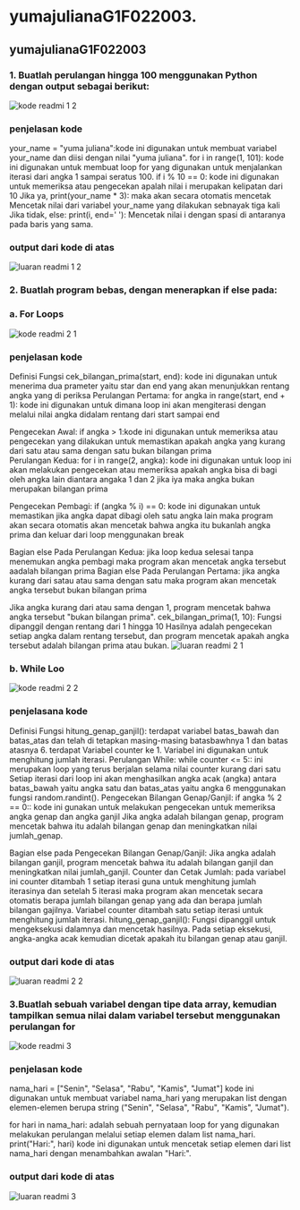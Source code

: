 # yumajulianaG1F022003.
## yumajulianaG1F022003

### 1. Buatlah perulangan hingga 100 menggunakan Python dengan output sebagai berikut:

![kode readmi 1 2](https://github.com/yumajuliana/yumajulianaG1F022003/assets/150018196/5652533a-1929-4a85-bb26-8bbcc95bfa29)

### penjelasan kode 

your_name = "yuma juliana":kode ini digunakan untuk membuat variabel your_name dan diisi dengan nilai "yuma juliana".
for i in range(1, 101): kode ini digunakan untuk membuat  loop for yang digunakan untuk menjalankan iterasi dari angka 1 sampai seratus 100.
if i % 10 == 0: kode ini digunakan untuk memeriksa atau pengecekan apalah nilai i merupakan kelipatan dari 10 
Jika ya, print(your_name * 3): maka akan secara otomatis mencetak Mencetak nilai dari variabel your_name yang dilakukan sebnayak tiga kali 
Jika tidak, else: print(i, end=' '): Mencetak nilai i dengan spasi di antaranya pada baris yang sama.

### output dari kode di atas 
![luaran readmi 1 2](https://github.com/yumajuliana/yumajulianaG1F022003/assets/150018196/83533447-6aec-4b78-ba43-ea8f1702e0c3)

### 2. Buatlah program bebas, dengan menerapkan if else pada:
 ### a. For Loops
 ![kode readmi 2 1](https://github.com/yumajuliana/yumajulianaG1F022003/assets/150018196/d26b1503-0b6f-4231-becf-b6a629214d55)
### penjelasan kode 

Definisi Fungsi cek_bilangan_prima(start, end): kode ini digunakan untuk menerima dua prameter yaitu star dan end yang akan menunjukkan rentang angka yang di periksa 
Perulangan Pertama: for angka in range(start, end + 1): kode ini digunakan untuk dimana loop ini akan mengiterasi dengan melalui nilai angka didalam rentang dari start sampai end 

Pengecekan Awal: if angka > 1:kode ini digunakan untuk memeriksa atau pengecekan yang dilakukan untuk memastikan apakah angka yang kurang dari satu atau sama dengan satu bukan bilangan prima  
Perulangan Kedua: for i in range(2, angka): kode ini digunakan untuk loop ini akan melakukan pengecekan atau memeriksa apakah angka bisa di bagi oleh angka lain diantara angaka 1 dan 2 jika iya maka angka bukan merupakan bilangan prima 

Pengecekan Pembagi: if (angka % i) == 0: kode ini digunakan untuk memastikan jika angka dapat dibagi oleh satu angka lain maka program akan secara otomatis akan mencetak bahwa angka itu bukanlah angka prima dan keluar dari loop menggunakan break 

Bagian else Pada Perulangan Kedua: jika loop kedua selesai tanpa menemukan angka pembagi maka program akan mencetak angka tersebut aadalah bilangan prima 
Bagian else Pada Perulangan Pertama: jika angka kurang dari satau atau sama dengan satu maka program akan mencetak angka tersebut bukan bilangan prima 

Jika angka kurang dari atau sama dengan 1, program mencetak bahwa angka tersebut "bukan bilangan prima".
 cek_bilangan_prima(1, 10):
Fungsi dipanggil dengan rentang dari 1 hingga 10  Hasilnya adalah pengecekan setiap angka dalam rentang tersebut, dan program mencetak apakah angka tersebut adalah bilangan prima atau bukan.
![luaran readmi 2 1](https://github.com/yumajuliana/yumajulianaG1F022003/assets/150018196/1ae43fc8-91b0-4114-a288-d13399e15f1c)

### b.  While Loo
![kode readmi 2 2](https://github.com/yumajuliana/yumajulianaG1F022003/assets/150018196/9f030b66-a319-42e6-9bee-3423ade5274f)

### penjelasana kode 

Definisi Fungsi hitung_genap_ganjil(): 
terdapat variabel  batas_bawah dan batas_atas dan telah di tetapkan masing-masing batasbawhnya 1 dan batas atasnya 6.
terdapat Variabel counter ke 1. Variabel ini digunakan untuk menghitung jumlah iterasi. Perulangan While: while counter <= 5:: ini merupakan loop yang terus berjalan selama nilai counter kurang dari satu 
Setiap iterasi dari loop ini akan menghasilkan angka acak (angka) antara batas_bawah yaitu angka satu dan batas_atas yaitu angka 6 menggunakan fungsi random.randint().
Pengecekan Bilangan Genap/Ganjil: if angka % 2 == 0:: kode ini gunakan untuk melakukan pengecekan untuk memeriksa angka genap dan angka ganjil 
Jika angka adalah bilangan genap, program mencetak bahwa itu adalah bilangan genap dan meningkatkan nilai jumlah_genap.

Bagian else pada Pengecekan Bilangan Genap/Ganjil:
Jika angka adalah bilangan ganjil, program mencetak bahwa itu adalah bilangan ganjil dan meningkatkan nilai jumlah_ganjil.
Counter dan Cetak Jumlah: pada variabel ini counter ditambah 1 setiap iterasi guna untuk menghitung jumlah iterasinya dan setelah 5 iterasi maka program akan mencetak secara otomatis berapa jumlah bilangan genap yang ada dan berapa jumlah bilangan gajilnya.
Variabel counter ditambah satu setiap iterasi untuk menghitung jumlah iterasi.
 hitung_genap_ganjil():
Fungsi dipanggil untuk mengeksekusi  dalamnya dan mencetak hasilnya. Pada setiap eksekusi, angka-angka acak kemudian dicetak apakah itu bilangan genap atau ganjil.

### output dari kode di atas 
![luaran readmi 2 2](https://github.com/yumajuliana/yumajulianaG1F022003/assets/150018196/8f758e16-20e1-43a7-9689-c66c272c2966)

### 3.Buatlah sebuah variabel dengan tipe data array, kemudian tampilkan semua nilai dalam variabel tersebut menggunakan perulangan for
![kode readmi 3](https://github.com/yumajuliana/yumajulianaG1F022003/assets/150018196/bfc5a89e-9b20-44a1-b4ce-fd144c69438c)
### penjelasan kode 
 
nama_hari = ["Senin", "Selasa", "Rabu", "Kamis", "Jumat"] kode ini digunakan untuk membuat variabel nama_hari yang merupakan list dengan elemen-elemen berupa string ("Senin", "Selasa", "Rabu", "Kamis", "Jumat").

for hari in nama_hari: adalah sebuah pernyataan loop for yang digunakan melakukan perulangan melalui setiap elemen dalam list nama_hari.
print("Hari:", hari) kode ini digunakan untuk mencetak setiap elemen dari list nama_hari dengan menambahkan awalan "Hari:".
### output dari kode di atas 
![luaran readmi 3](https://github.com/yumajuliana/yumajulianaG1F022003/assets/150018196/6bcbf31e-fd17-4506-8cb6-305809867a04)
